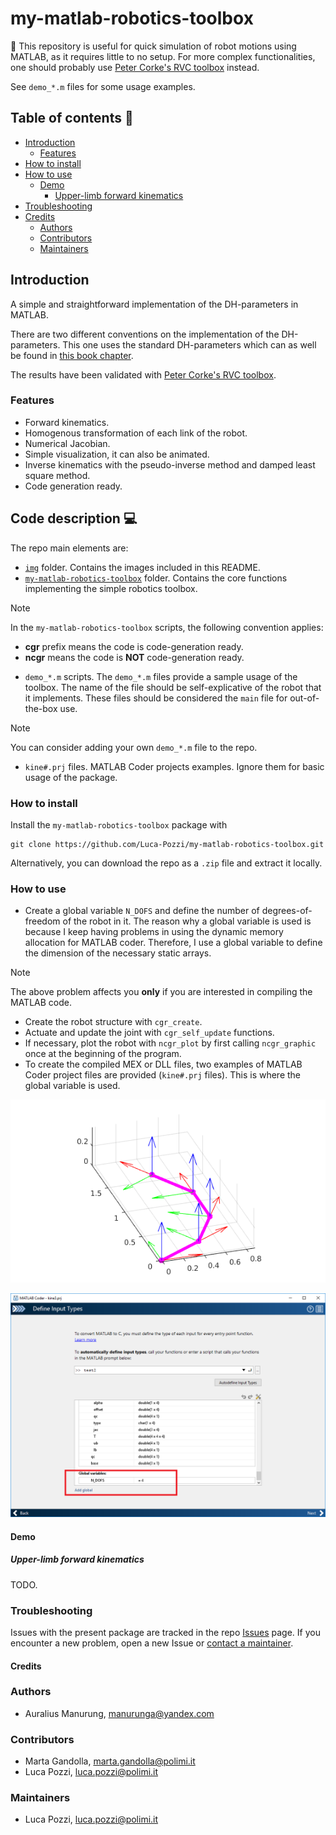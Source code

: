 # my-matlab-robotics-toolbox

:pushpin: This repository is useful for quick simulation of robot motions using MATLAB, as it requires little to no setup. For more complex functionalities, one should probably use [Peter Corke's RVC toolbox](https://github.com/petercorke/robotics-toolbox-matlab) instead.

See `demo_*.m` files for some usage examples.

## Table of contents :book:
* [Introduction](#introduction)
    * [Features](#features)
* [How to install](#how-to-install)
* [How to use](#how-to-use)
    * [Demo](#demo)
        * [Upper-limb forward kinematics](#upper-limb-forward-kinematics)
* [Troubleshooting](#troubleshooting)
* [Credits](#credits)
    * [Authors](#authors)
    * [Contributors](#contributors)
    * [Maintainers](#maintainers)

## Introduction
A simple and straightforward implementation of the DH-parameters in MATLAB.

There are two different conventions on the implementation of the DH-parameters. This one uses the standard DH-parameters which can as well be found in [this book chapter](https://www.cs.duke.edu/brd/Teaching/Bio/asmb/current/Papers/chap3-forward-kinematics.pdf). 

The results have been validated with [Peter Corke's RVC toolbox](https://github.com/petercorke/robotics-toolbox-matlab). 

### Features
* Forward kinematics.
* Homogenous transformation of each link of the robot.
* Numerical Jacobian.
* Simple visualization, it can also be animated.
* Inverse kinematics with the pseudo-inverse method and damped least square method.
* Code generation ready.

## Code description :computer:
The repo main elements are:
* [`img`](./img/) folder. Contains the images included in this README.
* [`my-matlab-robotics-toolbox`](./my-matlab-robotics-toolbox/) folder. Contains the core functions implementing the simple robotics toolbox.
> [!NOTE]
> In the `my-matlab-robotics-toolbox` scripts, the following convention applies:
> - **cgr** prefix means the code is code-generation ready.    
> - **ncgr** means the code is **NOT** code-generation ready.
* `demo_*.m` scripts. The `demo_*.m` files provide a sample usage of the toolbox. The name of the file should be self-explicative of the robot that it implements. These files should be considered the `main` file for out-of-the-box use. 
> [!NOTE]
> You can consider adding your own `demo_*.m` file to the repo.
* `kine#.prj` files. MATLAB Coder projects examples. Ignore them for basic usage of the package.

### How to install
Install the `my-matlab-robotics-toolbox` package with
```
git clone https://github.com/Luca-Pozzi/my-matlab-robotics-toolbox.git
```

Alternatively, you can download the repo as a `.zip` file and extract it locally.

### How to use
* Create a global variable `N_DOFS` and define the number of degrees-of-freedom of the robot in it. The reason why a global variable is used is because I keep having problems in using the dynamic memory allocation for MATLAB coder. Therefore, I use a global variable to define the dimension of the necessary static arrays.
> [!NOTE]
> The above problem affects you **only** if you are interested in compiling the MATLAB code.
* Create the robot structure with `cgr_create`.
* Actuate and update the joint with `cgr_self_update` functions.
* If necessary, plot the robot with `ncgr_plot` by first calling `ncgr_graphic` once at the beginning of the program.
* To create the compiled MEX or DLL files, two examples of MATLAB Coder project files are provided (`kine#.prj` files). This is where the global variable is used.

![](./img/planar_robot.png "Example of a planar robot created with the toolbox")

![](./img/matlab_coder.png "Screenshot of the MATLAB Coder window during the code compilation process")

#### Demo
##### Upper-limb forward kinematics
TODO.

### Troubleshooting
Issues with the present package are tracked in the repo [Issues](https://github.com/Luca-Pozzi/my-matlab-robotics-toolbox/issues?q=) page.
If you encounter a new problem, open a new Issue or [contact a maintainer](#maintainers).

#### Credits
### Authors
- Auralius Manurung, manurunga@yandex.com

### Contributors
- Marta Gandolla, marta.gandolla@polimi.it
- Luca Pozzi, luca.pozzi@polimi.it

### Maintainers
- Luca Pozzi, luca.pozzi@polimi.it
